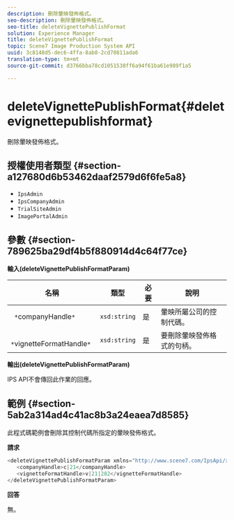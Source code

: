 ```yaml
---
description: 刪除暈映發佈格式。
seo-description: 刪除暈映發佈格式。
seo-title: deleteVignettePublishFormat
solution: Experience Manager
title: deleteVignettePublishFormat
topic: Scene7 Image Production System API
uuid: 3c8148d5-dec6-4ffa-8ab8-2cd70811ada6
translation-type: tm+mt
source-git-commit: d3766bba78cd1051538ff6a94f61ba61e989f1a5

---
```



# deleteVignettePublishFormat{#deletevignettepublishformat}

刪除暈映發佈格式。

## 授權使用者類型 {#section-a127680d6b53462daaf2579d6f6fe5a8}

* `IpsAdmin`
* `IpsCompanyAdmin`
* `TrialSiteAdmin`
* `ImagePortalAdmin`

## 參數 {#section-789625ba29df4b5f880914d4c64f77ce}

**輸入(deleteVignettePublishFormatParam)**

| 名稱 | 類型 | 必要 | 說明 |
|---|---|---|---|
| ` *`companyHandle`*` | `xsd:string` | 是 | 暈映所屬公司的控制代碼。 |
| ` *`vignetteFormatHandle`*` | `xsd:string` | 是 | 要刪除暈映發佈格式的句柄。 |

**輸出(deleteVignettePublishFormatParam)**

IPS API不會傳回此作業的回應。

## 範例 {#section-5ab2a314ad4c41ac8b3a24eaea7d8585}

此程式碼範例會刪除其控制代碼所指定的暈映發佈格式。

**請求**

```java
<deleteVignettePublishFormatParam xmlns="http://www.scene7.com/IpsApi/xsd/2008-01-15">
   <companyHandle>c|21</companyHandle>
   <vignetteFormatHandle>v|21|282</vignetteFormatHandle>
</deleteVignettePublishFormatParam>
```

**回答**

無。
